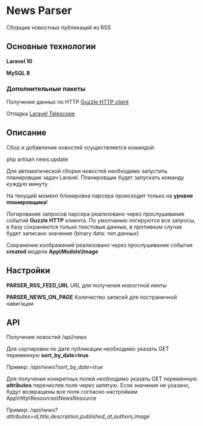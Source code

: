 # News Parser

Сборщик новостных публикаций из RSS
## Основные технологии

**Laravel 10**

**MySQL 8**

### Дополнительные пакеты

Получение данных по HTTP [Guzzle HTTP client](https://laravel.com/docs/10.x/http-client)

Отладка [Laravel Telescope](https://laravel.com/docs/10.x/telescope)

## Описание

Сбор и добавление новостей осуществляется командой:

php artisan news:update

Для автоматической сборки новостей необходимо запустить планировщик задач Laravel. Планировщик будет запускать команду куждую минуту.

На текущий момент блокировка парсера происходит только на **уровне планировщика**!

Логирование запросов парсера реализовано через прослушивание событий **Guzzle HTTP** клиента.
По умолчанию логируются все запросы, в базу сохраняются только текстовые данные, в противном случае будет записано значение (binary data: *тип данных*)

Сохранение изображений реализовано через прослушивание события **created** модели **App\Models\Image**

## Настройки

**PARSER_RSS_FEED_URL** URL для получения новостной ленты

**PARSER_NEWS_ON_PAGE** Количество записей для постраничной навигации

## API

Получение новостей /api/news

Для сортировки по дате публикации необходимо указать GET переменную **sort_by_date=true**

Пример: */api/news?sort_by_date=true*

Для получения конкретных полей необходимо указать GET переменную **attributes** перечисляя поля через запятую.
Если значение не указано, будут возвращены все поля согласно настройкам App\Http\Resources\NewsResource

Пример: */api/news?attributes=id,title,description,published_at,authors,image*
